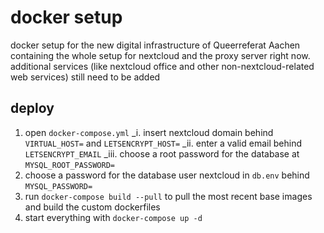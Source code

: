 # docker setup

docker setup for the new digital infrastructure of Queerreferat Aachen
containing the whole setup for nextcloud and the proxy server right now. additional services (like nextcloud office and other non-nextcloud-related web services) still need to be added

## deploy

1. open `docker-compose.yml`
   \_i. insert nextcloud domain behind `VIRTUAL_HOST=` and `LETSENCRYPT_HOST=`
   \_ii. enter a valid email behind `LETSENCRYPT_EMAIL`
   \_iii. choose a root password for the database at `MYSQL_ROOT_PASSWORD=`
2. choose a password for the database user nextcloud in `db.env` behind `MYSQL_PASSWORD=`
3. run `docker-compose build --pull` to pull the most recent base images and build the custom dockerfiles
4. start everything with `docker-compose up -d`
